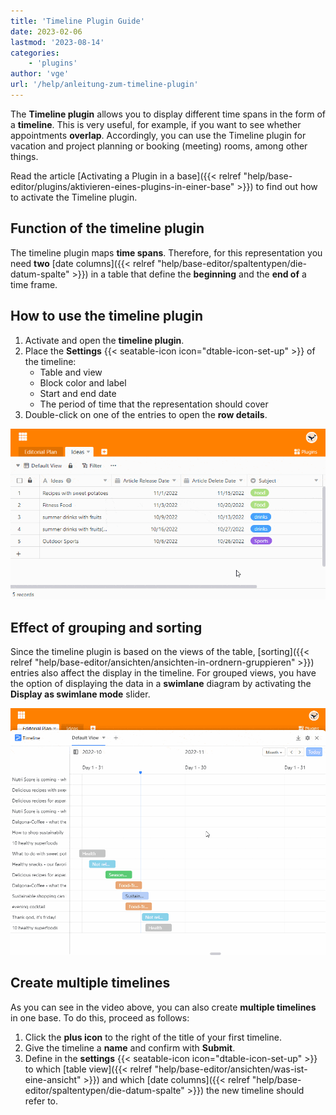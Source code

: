```yaml
---
title: 'Timeline Plugin Guide'
date: 2023-02-06
lastmod: '2023-08-14'
categories:
    - 'plugins'
author: 'vge'
url: '/help/anleitung-zum-timeline-plugin'
---
```


The **Timeline plugin** allows you to display different time spans in the form of a **timeline**. This is very useful, for example, if you want to see whether appointments **overlap**. Accordingly, you can use the Timeline plugin for vacation and project planning or booking (meeting) rooms, among other things.

Read the article [Activating a Plugin in a base]({{< relref "help/base-editor/plugins/aktivieren-eines-plugins-in-einer-base" >}}) to find out how to activate the Timeline plugin.

## Function of the timeline plugin

The timeline plugin maps **time spans**. Therefore, for this representation you need **two** [date columns]({{< relref "help/base-editor/spaltentypen/die-datum-spalte" >}}) in a table that define the **beginning** and the **end of** a time frame.

## How to use the timeline plugin

1. Activate and open the **timeline plugin**.
2. Place the **Settings** {{< seatable-icon icon="dtable-icon-set-up" >}} of the timeline:
    - Table and view
    - Block color and label
    - Start and end date
    - The period of time that the representation should cover
3. Double-click on one of the entries to open the **row details**.

![](images/timeline-plugin.gif)

## Effect of grouping and sorting

Since the timeline plugin is based on the views of the table, [sorting]({{< relref "help/base-editor/ansichten/ansichten-in-ordnern-gruppieren" >}}) entries also affect the display in the timeline. For grouped views, you have the option of displaying the data in a **swimlane** diagram by activating the **Display as swimlane mode** slider.

![Timeline plugin grouping](images/timeline-plugingroup-3.gif)

## Create multiple timelines

As you can see in the video above, you can also create **multiple timelines** in one base. To do this, proceed as follows:

1. Click the **plus icon** to the right of the title of your first timeline.
2. Give the timeline a **name** and confirm with **Submit**.
3. Define in the **settings** {{< seatable-icon icon="dtable-icon-set-up" >}} to which [table view]({{< relref "help/base-editor/ansichten/was-ist-eine-ansicht" >}}) and which [date columns]({{< relref "help/base-editor/spaltentypen/die-datum-spalte" >}}) the new timeline should refer to.
